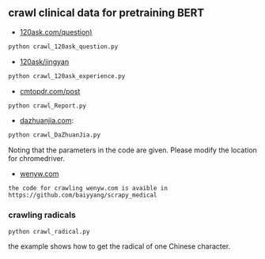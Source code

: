 ## crawl clinical data for pretraining BERT

- [120ask.com/question)](https://www.120ask.com/question)

```bash
python crawl_120ask_question.py
```

- [120ask/jingyan](http://tag.120ask.com/jingyan)

```bash
python crawl_120ask_experience.py
```

- [cmtopdr.com/post](https://www.cmtopdr.com/post/)

```bash
python crawl_Report.py
```

- [dazhuanjia.com](https://www.dazhuanjia.com/): 

```bash
python crawl_DaZhuanJia.py
```

Noting that the parameters in the code are given. Please modify the location for chromedriver.

- [wenyw.com](http://jibing.wenyw.com/)

```
the code for crawling wenyw.com is avaible in https://github.com/baiyyang/scrapy_medical
```



### crawling radicals

```
python crawl_radical.py
```

the example shows how to get the radical of one Chinese character.
